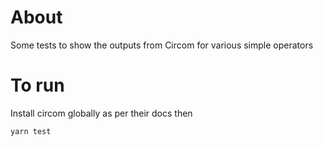 # About

Some tests to show the outputs from Circom for various simple operators

# To run

Install circom globally as per their docs then

```bash
yarn test
```
